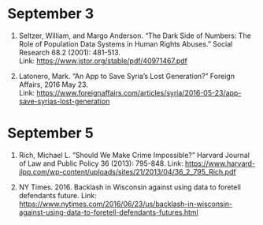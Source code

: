 # September 3
1. Seltzer, William, and Margo Anderson. “The Dark Side of Numbers: The Role of Population Data Systems in Human Rights Abuses.” Social Research 68.2 (2001): 481-513.  
Link: https://www.jstor.org/stable/pdf/40971467.pdf

2. Latonero, Mark. “An App to Save Syria’s Lost Generation?” Foreign Affairs, 2016 May 23.  
Link: https://www.foreignaffairs.com/articles/syria/2016-05-23/app-save-syrias-lost-generation

# September 5
1. Rich, Michael L. “Should We Make Crime Impossible?” Harvard Journal of Law and Public Policy 36 (2013): 795-848. 
Link: https://www.harvard-jlpp.com/wp-content/uploads/sites/21/2013/04/36_2_795_Rich.pdf 

2. NY Times. 2016. Backlash in Wisconsin against using data to foretell defendants future.
Link: https://www.nytimes.com/2016/06/23/us/backlash-in-wisconsin-against-using-data-to-foretell-defendants-futures.html





